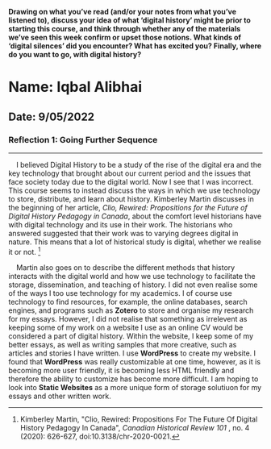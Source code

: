 <strong> Drawing on what you’ve read (and/or your notes from what you’ve listened to), discuss your idea of what ‘digital history’ might be prior to starting this course, and think through whether any of the materials we’ve seen this week confirm or upset those notions. What kinds of ‘digital silences’ did you encounter? What has excited you? Finally, where do you want to go, with digital history?</strong>

# Name: Iqbal Alibhai
## Date: 9/05/2022
### Reflection 1: Going Further Sequence
-----------------------------------------

&nbsp;&nbsp;&nbsp; I believed Digital History to be a study of the rise of the digital era and the key technology that brought about our current period and the issues that face society today due to the digital world. Now I see that I was incorrect. This course seems to instead discuss the ways in which we use technology to store, distribute, and learn about history. Kimberley Martin discusses in the beginning of her article, _Clio, Rewired: Propositions for the Future of Digital History Pedagogy in Canada_, about the comfort level historians have with digital technology and its use in their work. The historians who answered suggested that their work was to varying degrees digital in nature. This means that a lot of historical study is digital, whether we realise it or not. 
[^1] 


&nbsp;&nbsp;&nbsp; Martin also goes on to describe the different methods that history interacts with the digital world and how we use technology to facilitate the storage, dissemination, and teaching of history. I did not even realise some of the ways I too use technology for my academics. I of course use technology to find resources, for example, the online databases, search engines, and programs such as **Zotero** to store and organise my research for my essays. However, I did not realise that something as irrelevent as keeping some of my work on a website I use as an online CV would be considered a part of digital history. Within the website, I keep some of my better essays, as well as writing samples that more creative, such as articles and stories I have written. I use **WordPress** to create my website. I found that **WordPress** was really customizable at one time, however, as it is becoming more user friendly, it is becoming less HTML friendly and therefore the ability to customize has become more difficult. I am hoping to look into **Static Websites** as a more unique form of storage solutiuon for my essays and other written work.

[^1]: Kimberley Martin, "Clio, Rewired: Propositions For The Future Of Digital History Pedagogy In Canada", <i>Canadian Historical Review 101 </i>, no. 4 (2020): 626-627, doi:10.3138/chr-2020-0021.
